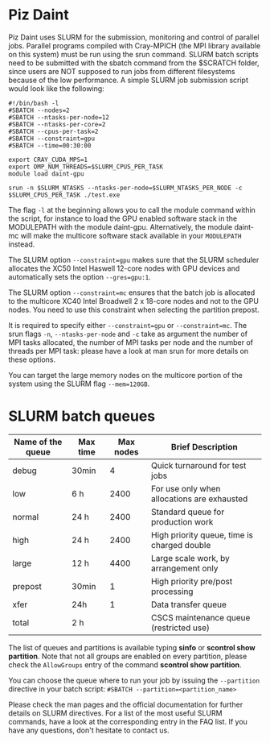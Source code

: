 # Piz Daint

Piz Daint uses SLURM for the submission, monitoring and control of parallel jobs. Parallel programs compiled with Cray-MPICH (the MPI library available on this system) must be run using the srun command. SLURM batch scripts need to be submitted with the sbatch command from the $SCRATCH folder, since users are NOT supposed to run jobs from different filesystems because of the low performance. A simple SLURM job submission script would look like the following:
```
#!/bin/bash -l
#SBATCH --nodes=2
#SBATCH --ntasks-per-node=12
#SBATCH --ntasks-per-core=2
#SBATCH --cpus-per-task=2
#SBATCH --constraint=gpu
#SBATCH --time=00:30:00

export CRAY_CUDA_MPS=1
export OMP_NUM_THREADS=$SLURM_CPUS_PER_TASK
module load daint-gpu

srun -n $SLURM_NTASKS --ntasks-per-node=$SLURM_NTASKS_PER_NODE -c $SLURM_CPUS_PER_TASK ./test.exe 
```

The flag `-l` at the beginning allows you to call the module command within the script, for instance to load the GPU enabled software stack in the MODULEPATH with the module daint-gpu. Alternatively, the module daint-mc will make the multicore software stack available in your `MODULEPATH` instead.

The SLURM option `--constraint=gpu` makes sure that the SLURM scheduler allocates the XC50 Intel Haswell 12-core nodes with GPU devices and automatically sets the option `--gres=gpu:1`.

The SLURM option `--constraint=mc` ensures that the batch job is allocated to the multicore XC40 Intel Broadwell 2 x 18-core nodes and not to the GPU nodes. You need to use this constraint when selecting the partition prepost.

It is required to specify either `--constraint=gpu` or `--constraint=mc`.  The srun flags `-n`, `--ntasks-per-node` and `-c` take as argument the number of MPI tasks allocated, the number of MPI tasks per node and the number of threads per MPI task: please have a look at man srun for more details on these options.

You can target the large memory nodes on the multicore portion of the system using the SLURM flag `--mem=120GB`.

# SLURM batch queues

Name of the queue | Max time | Max nodes | Brief Description
--- | --- | --- | ---
debug | 30min | 4 | Quick turnaround for test jobs
low | 6 h | 2400 | For use only when allocations are exhausted
normal | 24 h | 2400 | Standard queue for production work
high | 24 h | 2400 | High priority queue, time is charged double
large | 12 h | 4400 | Large scale work, by arrangement only
prepost | 30min | 1 | High priority pre/post processing
xfer | 24h | 1 | Data transfer queue
total | 2 h | | CSCS maintenance queue (restricted use)

The list of queues and partitions is available typing __sinfo__ or __scontrol show partition__. Note that not all groups are enabled on every partition, please check the `AllowGroups` entry of the command __scontrol show partition__.

You can choose the queue where to run your job by issuing the `--partition` directive in your batch script: `#SBATCH --partition=<partition_name>`

Please check the man pages and the official documentation for further details on SLURM directives.
For a list of the most useful SLURM commands, have a look at the corresponding entry in the FAQ list.
If you have any questions, don't hesitate to contact us.
